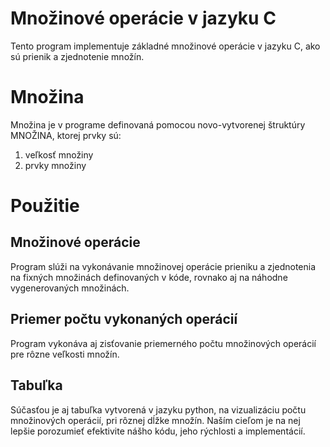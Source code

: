 # Množinové operácie v jazyku C

Tento program implementuje základné množinové operácie v jazyku C, ako sú prienik a zjednotenie množín.

# Množina

Množina je v programe definovaná pomocou novo-vytvorenej štruktúry
MNOŽINA, ktorej prvky sú:

1. veľkosť množiny
2. prvky množiny

# Použitie

## Množinové operácie

Program slúži na vykonávanie množinovej operácie prieniku a zjednotenia na fixných množinách definovaných v kóde, rovnako aj na
náhodne vygenerovaných množinách.

## Priemer počtu vykonaných operácií

Program vykonáva aj zisťovanie priemerného počtu množinových operácií pre rôzne veľkosti množín.

## Tabuľka

Súčasťou je aj tabuľka vytvorená v jazyku python, na vizualizáciu počtu množinových operácií, pri rôznej dĺžke množín. Naším cieľom je na nej lepšie porozumieť efektivite nášho kódu, jeho rýchlosti a implementácií.
